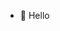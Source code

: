 - 👋 Hello

<!---
bishtshyam095/bishtshyam095 is a ✨ special ✨ repository because its `README.md` (this file) appears on your GitHub profile.
You can click the Preview link to take a look at your changes.
--->

